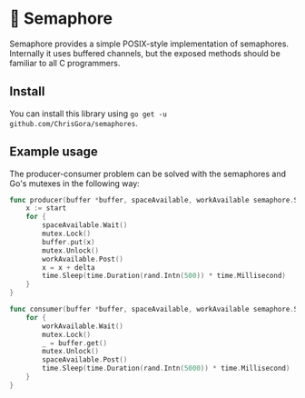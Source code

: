 # :vertical_traffic_light: Semaphore

Semaphore provides a simple POSIX-style implementation of semaphores. Internally it uses buffered channels, but the exposed methods should be familiar to all C programmers.

## Install

You can install this library using `go get -u github.com/ChrisGora/semaphores`.

## Example usage

The producer-consumer problem can be solved with the semaphores and Go's mutexes in the following way:

```go
func producer(buffer *buffer, spaceAvailable, workAvailable semaphore.Semaphore, mutex *sync.Mutex, start, delta int) {
	x := start
	for {
		spaceAvailable.Wait()
		mutex.Lock()
		buffer.put(x)
		mutex.Unlock()
		workAvailable.Post()
		x = x + delta
		time.Sleep(time.Duration(rand.Intn(500)) * time.Millisecond)
	}
}

func consumer(buffer *buffer, spaceAvailable, workAvailable semaphore.Semaphore, mutex *sync.Mutex) {
	for {
		workAvailable.Wait()
		mutex.Lock()
		_ = buffer.get()
		mutex.Unlock()
		spaceAvailable.Post()
		time.Sleep(time.Duration(rand.Intn(5000)) * time.Millisecond)
	}
}
```
